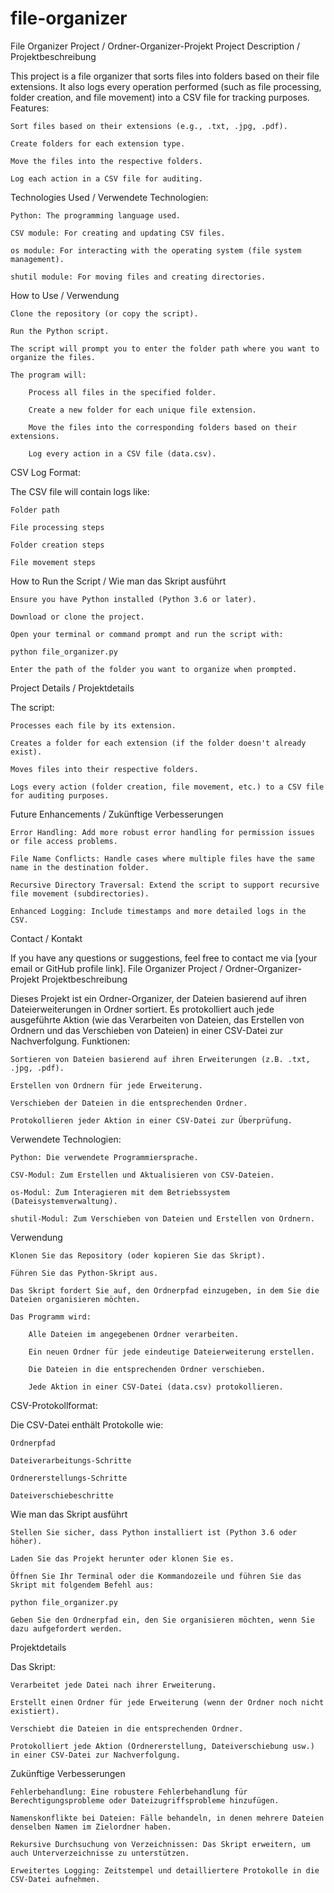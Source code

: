 # file-organizer
File Organizer Project / Ordner-Organizer-Projekt
Project Description / Projektbeschreibung

This project is a file organizer that sorts files into folders based on their file extensions. It also logs every operation performed (such as file processing, folder creation, and file movement) into a CSV file for tracking purposes.
Features:

    Sort files based on their extensions (e.g., .txt, .jpg, .pdf).

    Create folders for each extension type.

    Move the files into the respective folders.

    Log each action in a CSV file for auditing.

Technologies Used / Verwendete Technologien:

    Python: The programming language used.

    CSV module: For creating and updating CSV files.

    os module: For interacting with the operating system (file system management).

    shutil module: For moving files and creating directories.

How to Use / Verwendung

    Clone the repository (or copy the script).

    Run the Python script.

    The script will prompt you to enter the folder path where you want to organize the files.

    The program will:

        Process all files in the specified folder.

        Create a new folder for each unique file extension.

        Move the files into the corresponding folders based on their extensions.

        Log every action in a CSV file (data.csv).

CSV Log Format:

The CSV file will contain logs like:

    Folder path

    File processing steps

    Folder creation steps

    File movement steps

How to Run the Script / Wie man das Skript ausführt

    Ensure you have Python installed (Python 3.6 or later).

    Download or clone the project.

    Open your terminal or command prompt and run the script with:

    python file_organizer.py

    Enter the path of the folder you want to organize when prompted.

Project Details / Projektdetails

The script:

    Processes each file by its extension.

    Creates a folder for each extension (if the folder doesn't already exist).

    Moves files into their respective folders.

    Logs every action (folder creation, file movement, etc.) to a CSV file for auditing purposes.

Future Enhancements / Zukünftige Verbesserungen

    Error Handling: Add more robust error handling for permission issues or file access problems.

    File Name Conflicts: Handle cases where multiple files have the same name in the destination folder.

    Recursive Directory Traversal: Extend the script to support recursive file movement (subdirectories).

    Enhanced Logging: Include timestamps and more detailed logs in the CSV.

Contact / Kontakt

If you have any questions or suggestions, feel free to contact me via [your email or GitHub profile link].
File Organizer Project / Ordner-Organizer-Projekt
Projektbeschreibung

Dieses Projekt ist ein Ordner-Organizer, der Dateien basierend auf ihren Dateierweiterungen in Ordner sortiert. Es protokolliert auch jede ausgeführte Aktion (wie das Verarbeiten von Dateien, das Erstellen von Ordnern und das Verschieben von Dateien) in einer CSV-Datei zur Nachverfolgung.
Funktionen:

    Sortieren von Dateien basierend auf ihren Erweiterungen (z.B. .txt, .jpg, .pdf).

    Erstellen von Ordnern für jede Erweiterung.

    Verschieben der Dateien in die entsprechenden Ordner.

    Protokollieren jeder Aktion in einer CSV-Datei zur Überprüfung.

Verwendete Technologien:

    Python: Die verwendete Programmiersprache.

    CSV-Modul: Zum Erstellen und Aktualisieren von CSV-Dateien.

    os-Modul: Zum Interagieren mit dem Betriebssystem (Dateisystemverwaltung).

    shutil-Modul: Zum Verschieben von Dateien und Erstellen von Ordnern.

Verwendung

    Klonen Sie das Repository (oder kopieren Sie das Skript).

    Führen Sie das Python-Skript aus.

    Das Skript fordert Sie auf, den Ordnerpfad einzugeben, in dem Sie die Dateien organisieren möchten.

    Das Programm wird:

        Alle Dateien im angegebenen Ordner verarbeiten.

        Ein neuen Ordner für jede eindeutige Dateierweiterung erstellen.

        Die Dateien in die entsprechenden Ordner verschieben.

        Jede Aktion in einer CSV-Datei (data.csv) protokollieren.

CSV-Protokollformat:

Die CSV-Datei enthält Protokolle wie:

    Ordnerpfad

    Dateiverarbeitungs-Schritte

    Ordnererstellungs-Schritte

    Dateiverschiebeschritte

Wie man das Skript ausführt

    Stellen Sie sicher, dass Python installiert ist (Python 3.6 oder höher).

    Laden Sie das Projekt herunter oder klonen Sie es.

    Öffnen Sie Ihr Terminal oder die Kommandozeile und führen Sie das Skript mit folgendem Befehl aus:

    python file_organizer.py

    Geben Sie den Ordnerpfad ein, den Sie organisieren möchten, wenn Sie dazu aufgefordert werden.

Projektdetails

Das Skript:

    Verarbeitet jede Datei nach ihrer Erweiterung.

    Erstellt einen Ordner für jede Erweiterung (wenn der Ordner noch nicht existiert).

    Verschiebt die Dateien in die entsprechenden Ordner.

    Protokolliert jede Aktion (Ordnererstellung, Dateiverschiebung usw.) in einer CSV-Datei zur Nachverfolgung.

Zukünftige Verbesserungen

    Fehlerbehandlung: Eine robustere Fehlerbehandlung für Berechtigungsprobleme oder Dateizugriffsprobleme hinzufügen.

    Namenskonflikte bei Dateien: Fälle behandeln, in denen mehrere Dateien denselben Namen im Zielordner haben.

    Rekursive Durchsuchung von Verzeichnissen: Das Skript erweitern, um auch Unterverzeichnisse zu unterstützen.

    Erweitertes Logging: Zeitstempel und detailliertere Protokolle in die CSV-Datei aufnehmen.

